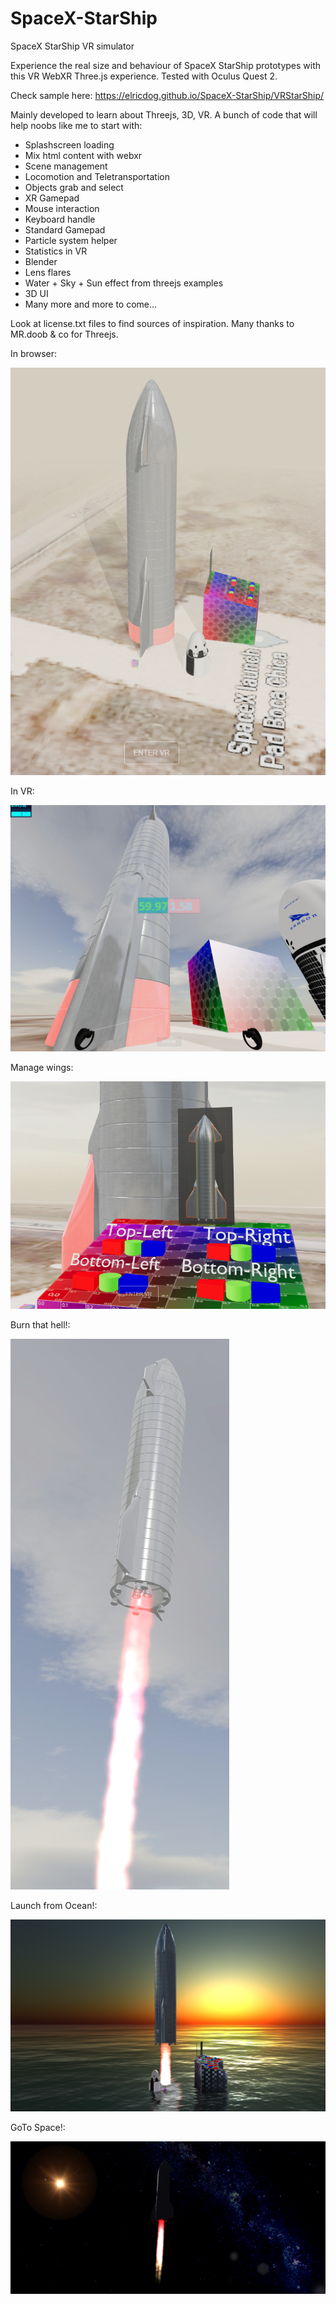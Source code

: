 # SpaceX-StarShip
SpaceX StarShip VR simulator

Experience the real size and behaviour of SpaceX StarShip prototypes with this VR WebXR Three.js experience.
Tested with Oculus Quest 2.

Check sample here:
https://elricdog.github.io/SpaceX-StarShip/VRStarShip/

Mainly developed to learn about Threejs, 3D, VR.
A bunch of code that will help noobs like me to start with:
- Splashscreen loading
- Mix html content with webxr
- Scene management
- Locomotion and Teletransportation
- Objects grab and select
- XR Gamepad
- Mouse interaction
- Keyboard handle
- Standard Gamepad
- Particle system helper
- Statistics in VR
- Blender
- Lens flares
- Water + Sky + Sun effect from threejs examples
- 3D UI
- Many more and more to come...

Look at license.txt files to find sources of inspiration.
Many thanks to MR.doob & co for Threejs.

In browser:

![Image of SpaceX StarShip VR](https://github.com/elricdog/SpaceX-StarShip/blob/main/media/screenshot002.png)

In VR:

![Image of SpaceX StarShip VR](https://github.com/elricdog/SpaceX-StarShip/blob/main/media/screenshot001.png)

Manage wings:

![Image of SpaceX StarShip VR](https://github.com/elricdog/SpaceX-StarShip/blob/main/media/screenshot003.png)

Burn that hell!:

![Image of SpaceX StarShip VR](https://github.com/elricdog/SpaceX-StarShip/blob/main/media/screenshot004.png)

Launch from Ocean!:

![Image of SpaceX StarShip VR](https://github.com/elricdog/SpaceX-StarShip/blob/main/media/screenshot005.png)

GoTo Space!:

![Image of SpaceX StarShip VR](https://github.com/elricdog/SpaceX-StarShip/blob/main/media/screenshot006.png)
